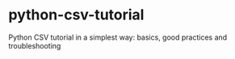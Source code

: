 # python-csv-tutorial
Python CSV tutorial in a simplest way: basics, good practices and troubleshooting
